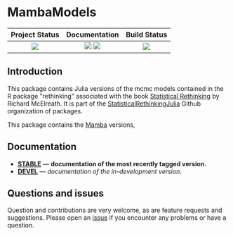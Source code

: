 # MambaModels


| **Project Status**                                                               |  **Documentation**                                                               | **Build Status**                                                                                |
|:-------------------------------------------------------------------------------:|:-------------------------------------------------------------------------------:|:-----------------------------------------------------------------------------------------------:|
|![][project-status-img] | [![][docs-stable-img]][docs-stable-url] [![][docs-dev-img]][docs-dev-url] | [![][travis-img]][travis-url] |

## Introduction

This package contains Julia versions of the mcmc models contained in the R package "rethinking" associated with the book [Statistical Rethinking](https://xcelab.net/rm/statistical-rethinking/) by Richard McElreath. It is part of the [StatisticalRethinkingJulia](https://github.com/StatisticalRethinkingJulia) Github organization of packages.

This package contains the [Mamba](https://github.com/brian-j-smith/Mamba.jl) versions,

## Documentation

- [**STABLE**][docs-stable-url] &mdash; **documentation of the most recently tagged version.**
- [**DEVEL**][docs-dev-url] &mdash; *documentation of the in-development version.*

## Questions and issues

Question and contributions are very welcome, as are feature requests and suggestions. Please open an [issue][issues-url] if you encounter any problems or have a question.

[docs-dev-img]: https://img.shields.io/badge/docs-dev-blue.svg
[docs-dev-url]: https://statisticalrethinkingjulia.github.io/MambaModels.jl/latest

[docs-stable-img]: https://img.shields.io/badge/docs-stable-blue.svg
[docs-stable-url]: https://statisticalrethinkingjulia.github.io/MambaModels.jl/stable

[travis-img]: https://travis-ci.org/StatisticalRethinkingJulia/MambaModels.jl.svg?branch=master
[travis-url]: https://travis-ci.org/StatisticalRethinkingJulia/MambaModels.jl

[codecov-img]: https://codecov.io/gh/StatisticalRethinkingJulia/MambaModels.jl/branch/master/graph/badge.svg
[codecov-url]: https://codecov.io/gh/StatisticalRethinkingJulia/MambaModels.jl

[issues-url]: https://github.com/StatisticalRethinkingJulia/MambaModels.jl/issues

[project-status-img]: https://img.shields.io/badge/lifecycle-wip-orange.svg

